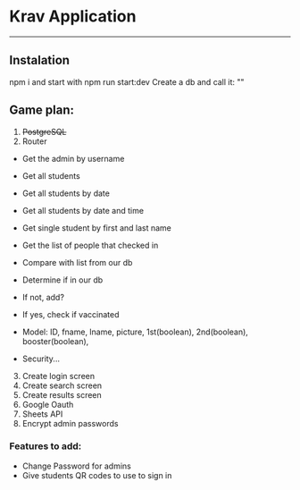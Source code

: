 # Krav Application

---

## **Instalation**

npm i and start with npm run start:dev
Create a db and call it: ""

## Game plan:

1. ~~PostgreSQL~~
2. Router

- Get the admin by username
- Get all students
- Get all students by date
- Get all students by date and time
- Get single student by first and last name

- Get the list of people that checked in
- Compare with list from our db
- Determine if in our db
- If not, add?
- If yes, check if vaccinated
- Model: ID, fname, lname, picture, 1st(boolean), 2nd(boolean), booster(boolean),
- Security...

3. Create login screen
4. Create search screen
5. Create results screen
6. Google Oauth
7. Sheets API
8. Encrypt admin passwords

### Features to add:

- Change Password for admins
- Give students QR codes to use to sign in
